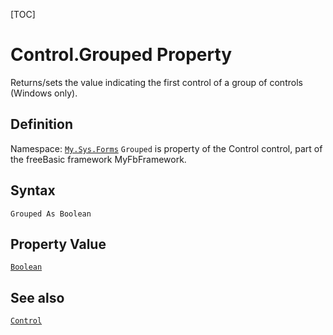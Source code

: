 [TOC]
# Control.Grouped Property
Returns/sets the value indicating the first control of a group of controls (Windows only).
## Definition
Namespace: [`My.Sys.Forms`](My.Sys.Forms.md)
`Grouped` is property of the Control control, part of the freeBasic framework MyFbFramework.
## Syntax
```freeBasic
Grouped As Boolean
```
## Property Value
[`Boolean`]("https://www.freebasic.net/wiki/KeyPgBoolean")
## See also
[`Control`](Control.md)
